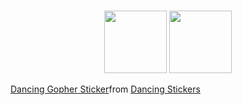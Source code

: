 <br>
<p align="center">
  <img src="https://media3.giphy.com/media/ln7z2eWriiQAllfVcn/200w.webp" width="100">
  <img src="https://i.giphy.com/media/LMt9638dO8dftAjtco/200.webp" width="100"><br>

  <div class="tenor-gif-embed" data-postid="21954547" data-share-method="host" data-aspect-ratio="1" data-width="100%"><a href="https://tenor.com/view/dancing-gopher-dancing-gopher-golang-gif-21954547">Dancing Gopher Sticker</a>from <a href="https://tenor.com/search/dancing-stickers">Dancing Stickers</a></div> <script type="text/javascript" async src="https://tenor.com/embed.js"></script>
  
</p>
<br>
<br>



